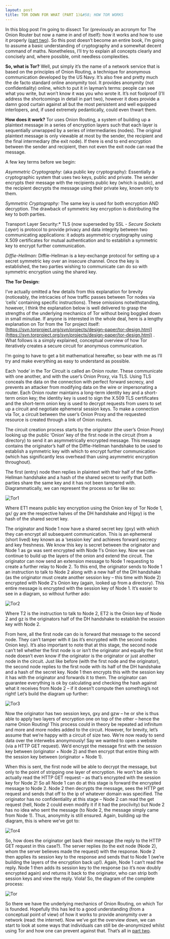 ```yaml
---
layout: post
title: TOR DOWN FOR WHAT (PART 1)&#58; HOW TOR WORKS
---
```


In this blog post I’m going to dissect Tor (previously an acronym for The Onion Router but now a name in and of itself): how it works and how to use it properly ([part two](/tor-down-for-what-part-two)). So this post doesn’t become an entire book, I’m going to assume a basic understanding of cryptography and a somewhat decent command of maths. Nonetheless, I’ll try to explain all concepts clearly and concisely and, where possible, omit needless complexities.

**So, what is Tor?** Well, put simply it’s the name of a network service that is based on the principles of Onion Routing, a technique for anonymous communication developed by the US Navy. It’s also free and pretty much the de facto standard online anonymity tool. It provides anonymity (not confidentiality) online, which to put it in layman’s terms: people can see what you write, but won’t know it was you who wrote it. It’s not foolproof (I’ll address the shortcomings in detail in part two), however it does provide a damn good curtain against all but the most persistent and well equipped interlopers, and, if used extremely pedantically, could even thwart them.

**How does it work?** Tor uses Onion Routing, a system of building up a plaintext message in a series of encryption layers such that each layer is sequentially unwrapped by a series of intermediaries (nodes). The original plaintext message is only viewable at most by the sender, the recipient and the final intermediary (the exit node). If there is end to end encryption between the sender and recipient, then not even the exit node can read the message.

A few key terms before we begin:

*Asymmetric Cryptography:* (aka public key cryptography): Essentially a cryptographic system that uses two keys, public and private. The sender encrypts their message with the recipients public key (which is public), and the recipient decrypts the message using their private key, known only to them.

*Symmetric Cryptography:* The same key is used for both encryption AND decryption. The drawback of symmetric key encryption is distributing the key to both parties.

Transport Layer Security:* TLS (now superseded by SSL - *Secure Sockets Layer*) is protocol to provide privacy and data integrity between two communicating applications: it adopts asymmetric cryptography using X.509 certificates for mutual authentication and to establish a symmetric key to encrypt further communication.

*Diffie-Hellman:* Diffie-Hellman is a key-exchange protocol for setting up a secret symmetric key over an insecure channel. Once the key is established, the two parties wishing to communicate can do so with symmetric encryption using the shared key.


**The Tor Design:**

I’ve actually omitted a few details from this explanation for brevity (noticeably, the intricacies of how traffic passes between Tor nodes via ‘cells’ containing specific instructions). These omissions notwithstanding, however, I think the explanation below is well delivered to grasp the strengths of the underlying mechanics of Tor without being boggled down in small minutiae. If anyone is interested in the whole deal, here is a lengthy explanation on Tor from the Tor project itself: [https://svn.torproject.org/svn/projects/design-paper/tor-design.html](https://svn.torproject.org/svn/projects/design-paper/tor-design.html) . What follows is a simply explained, conceptual overview of how Tor iteratively creates a secure circuit for anonymous communication.

I’m going to have to get a bit mathematical hereafter, so bear with me as I’ll try and make everything as easy to understand as possible.

Each ‘node’ in the Tor Circuit is called an Onion router. These communicate with one another, and with the user’s Onion Proxy, via TLS. Using TLS conceals the data on the connection with perfect forward secrecy, and prevents an attacker from modifying data on the wire or impersonating a router. Each Onion router maintains a long-term identity key and a short-term onion key; the identity key is used to sign the X.509 TLS certificates and the short-term onion key is used to decrypt requests from users to set up a circuit and negotiate ephemeral session keys. To make a connection via Tor, a circuit between the user’s Onion Proxy and the requested resource is created through a link of Onion routers.

The circuit creation process starts by the originator (the user’s Onion Proxy) looking up the public ‘Onion’ key of the first node in the circuit (from a directory) to send it an asymmetrically encrypted message. This message contains the originator’s half of the Diffie-Hellman handshake to be used to establish a symmetric key with which to encrypt further communication (which has significantly less overhead than using asymmetric encryption throughout).

The first (entry) node then replies in plaintext with their half of the Diffie-Hellman handshake and a hash of the shared secret to verify that both parties share the same key and it has not been tampered with. Diagrammatically, we can represent the process so far like so:

![Tor1](../images/Tor1.png)

Where ET1 means public key encryption using the Onion key of Tor Node 1, gx/ gy are the respective halves of the DH handshake and H(gxy) is the hash of the shared secret key.

The originator and Node 1 now have a shared secret key (gxy) with which they can encrypt all subsequent communication. This is an ephemeral (short lived) key known as a ‘session key’ and achieves forward secrecy and key freshness. We know this key is secret between the originator and Node 1 as gx was sent encrypted with Node 1′s Onion key. Now we can continue to build up the layers of the onion and extend the circuit. The originator can now send an extension message to Node 1 requesting to create a further relay to Node 2. To this end, the originator sends to Node 1 an instruction to talk to Node 2 along with a new half of the DH handshake (as the originator must create another session key – this time with Node 2) encrypted with Node 2′s Onion key (again, looked up from a directory). This entire message is encrypted with the session key of Node 1. It’s easier to see in a diagram, so without further ado:

![Tor2](../images/Tor2.png)

Where T2 is the instruction to talk to Node 2, ET2 is the Onion key of Node 2 and gz is the originators half of the DH handshake to establish the session key with Node 2.

From here, all the first node can do is forward that message to the second node. They can’t tamper with it (as it’s encrypted with the second nodes Onion key). It’s also important to note that at this stage, the second node can’t tell whether the first node is or isn’t the originator and equally the first node doesn’t even know if the originator is the originator or just another node in the circuit. Just like before (with the first node and the originator), the second node replies to the first node with its half of the DH handshake and a hash of the secret key. Node 1 then encrypts this with the session key it has with the originator and forwards it to them. The originator can guarantee everything is ok by calculating and checking the hash against what it receives from Node 2 – if it doesn’t compute then something’s not right! Let’s build the diagram up further:

![Tor3](../images/Tor3.png)

Now the originator has two session keys, gxy and gzw – he or she is thus able to apply two layers of encryption one on top of the other – hence the name Onion Routing!  This process could in theory be repeated ad infinitum and more and more nodes added to the circuit. However, for brevity, let’s assume that we’re happy with a circuit of size two. We’re now ready to send data over the interwebs anonymously! Say we wanted to open a website (via a HTTP GET request). We’d encrypt the message first with the session key between (originator + Node 2) and then encrypt that entire thing with the session key between (originator + Node 1).

When this is sent, the first node will be able to decrypt the message, but only to the point of stripping one layer of encryption. He won’t be able to actually read the HTTP GET request – as that’s encrypted with the session key for Node 2! So all Node 1 can do at this stage is forward the encrypted message to Node 2. Node 2 then decrypts the message, sees the HTTP get request and sends that off to the ip of whatever domain was specified. The originator has no confidentiality at this stage – Node 2 can read the get request (hell, Node 2 could even modify it if it had the proclivity) but Node 2 has no idea who sent the message (to Node 2, the message simply came from Node 1). Thus, anonymity is still ensured. Again, building up the diagram, this is where we’ve got to:

![Tor4](../images/Tor4.png)

So, how does the originator get back their message (the reply to the HTTP GET request in this case?). The server replies (to the exit node (Node 2), whom the server believes made the request) with the response. Node 2 then applies its session key to the response and sends that to Node 1 (we’re building the layers of the encryption back up!). Again, Node 1 can’t read the reply. Node 1 then adds its session key to the response (so it’s now doubly encrypted again) and returns it back to the originator, who can strip both session keys and view the reply. Viola! So, the diagram of the complete process:

![Tor](../images/Tor.png)

So there we have the underlying mechanics of Onion Routing, on which Tor is founded. Hopefully this has led to a good understanding (from a conceptual point of view) of how it works to provide anonymity over a network (read: the internet). Now we’ve got the overview down, we can start to look at some ways that individuals can still be de-anonymized whilst using Tor and how one can prevent against that. That’s all in [part two](/tor-down-for-what-part-two).